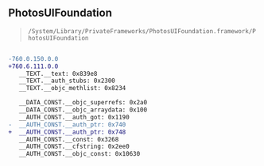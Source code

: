 ## PhotosUIFoundation

> `/System/Library/PrivateFrameworks/PhotosUIFoundation.framework/PhotosUIFoundation`

```diff

-760.0.150.0.0
+760.6.111.0.0
   __TEXT.__text: 0x839e8
   __TEXT.__auth_stubs: 0x2300
   __TEXT.__objc_methlist: 0x8234

   __DATA_CONST.__objc_superrefs: 0x2a0
   __DATA_CONST.__objc_arraydata: 0x100
   __AUTH_CONST.__auth_got: 0x1190
-  __AUTH_CONST.__auth_ptr: 0x740
+  __AUTH_CONST.__auth_ptr: 0x748
   __AUTH_CONST.__const: 0x3268
   __AUTH_CONST.__cfstring: 0x2ee0
   __AUTH_CONST.__objc_const: 0x10630

```
